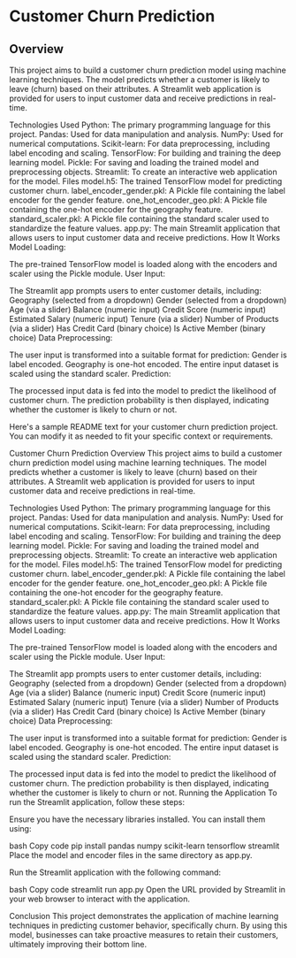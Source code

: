# Customer Churn Prediction
## Overview
This project aims to build a customer churn prediction model using machine learning techniques. The model predicts whether a customer is likely to leave (churn) based on their attributes. A Streamlit web application is provided for users to input customer data and receive predictions in real-time.

Technologies Used
Python: The primary programming language for this project.
Pandas: Used for data manipulation and analysis.
NumPy: Used for numerical computations.
Scikit-learn: For data preprocessing, including label encoding and scaling.
TensorFlow: For building and training the deep learning model.
Pickle: For saving and loading the trained model and preprocessing objects.
Streamlit: To create an interactive web application for the model.
Files
model.h5: The trained TensorFlow model for predicting customer churn.
label_encoder_gender.pkl: A Pickle file containing the label encoder for the gender feature.
one_hot_encoder_geo.pkl: A Pickle file containing the one-hot encoder for the geography feature.
standard_scaler.pkl: A Pickle file containing the standard scaler used to standardize the feature values.
app.py: The main Streamlit application that allows users to input customer data and receive predictions.
How It Works
Model Loading:

The pre-trained TensorFlow model is loaded along with the encoders and scaler using the Pickle module.
User Input:

The Streamlit app prompts users to enter customer details, including:
Geography (selected from a dropdown)
Gender (selected from a dropdown)
Age (via a slider)
Balance (numeric input)
Credit Score (numeric input)
Estimated Salary (numeric input)
Tenure (via a slider)
Number of Products (via a slider)
Has Credit Card (binary choice)
Is Active Member (binary choice)
Data Preprocessing:

The user input is transformed into a suitable format for prediction:
Gender is label encoded.
Geography is one-hot encoded.
The entire input dataset is scaled using the standard scaler.
Prediction:

The processed input data is fed into the model to predict the likelihood of customer churn.
The prediction probability is then displayed, indicating whether the customer is likely to churn or not.


Here's a sample README text for your customer churn prediction project. You can modify it as needed to fit your specific context or requirements.

Customer Churn Prediction
Overview
This project aims to build a customer churn prediction model using machine learning techniques. The model predicts whether a customer is likely to leave (churn) based on their attributes. A Streamlit web application is provided for users to input customer data and receive predictions in real-time.

Technologies Used
Python: The primary programming language for this project.
Pandas: Used for data manipulation and analysis.
NumPy: Used for numerical computations.
Scikit-learn: For data preprocessing, including label encoding and scaling.
TensorFlow: For building and training the deep learning model.
Pickle: For saving and loading the trained model and preprocessing objects.
Streamlit: To create an interactive web application for the model.
Files
model.h5: The trained TensorFlow model for predicting customer churn.
label_encoder_gender.pkl: A Pickle file containing the label encoder for the gender feature.
one_hot_encoder_geo.pkl: A Pickle file containing the one-hot encoder for the geography feature.
standard_scaler.pkl: A Pickle file containing the standard scaler used to standardize the feature values.
app.py: The main Streamlit application that allows users to input customer data and receive predictions.
How It Works
Model Loading:

The pre-trained TensorFlow model is loaded along with the encoders and scaler using the Pickle module.
User Input:

The Streamlit app prompts users to enter customer details, including:
Geography (selected from a dropdown)
Gender (selected from a dropdown)
Age (via a slider)
Balance (numeric input)
Credit Score (numeric input)
Estimated Salary (numeric input)
Tenure (via a slider)
Number of Products (via a slider)
Has Credit Card (binary choice)
Is Active Member (binary choice)
Data Preprocessing:

The user input is transformed into a suitable format for prediction:
Gender is label encoded.
Geography is one-hot encoded.
The entire input dataset is scaled using the standard scaler.
Prediction:

The processed input data is fed into the model to predict the likelihood of customer churn.
The prediction probability is then displayed, indicating whether the customer is likely to churn or not.
Running the Application
To run the Streamlit application, follow these steps:

Ensure you have the necessary libraries installed. You can install them using:

bash
Copy code
pip install pandas numpy scikit-learn tensorflow streamlit
Place the model and encoder files in the same directory as app.py.

Run the Streamlit application with the following command:

bash
Copy code
streamlit run app.py
Open the URL provided by Streamlit in your web browser to interact with the application.

Conclusion
This project demonstrates the application of machine learning techniques in predicting customer behavior, specifically churn. By using this model, businesses can take proactive measures to retain their customers, ultimately improving their bottom line.
